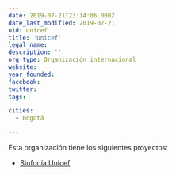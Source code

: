 ```yaml
---
date: 2019-07-21T23:14:06.000Z
date_last_modified: 2019-07-21
uid: unicef
title: 'Unicef'
legal_name: 
description: ''
org_type: Organización internacional
website: 
year_founded: 
facebook: 
twitter: 
tags:

cities: 
  - Bogotá

---
```


Esta organización tiene los siguientes proyectos:

- [Sinfonía Unicef](/proyectos/sinfonia-unicef)
